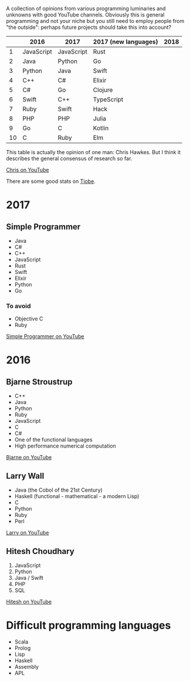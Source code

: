A collection of opinions from various programming luminaries and unknowns with good YouTube channels. Obviously this is general programming and not your niche but you still need to employ people from "the outside": perhaps future projects should take this into account? 

|               | 2016          | 2017          | 2017 (new languages)	| 2018
|---------------|---------------|---------------|-----------------------|--------------------
| 1             | JavaScript    | JavaScript    | Rust                  | 
| 2             | Java          | Python        | Go                    |
| 3             | Python        | Java          | Swift                 |
| 4             | C++           | C#            | Elixir                |
| 5             | C#            | Go            | Clojure               |
| 6             | Swift         | C++           | TypeScript            |
| 7             | Ruby          | Swift         | Hack                  |
| 8             | PHP           | PHP           | Julia                 |
| 9             | Go            | C             | Kotlin                |
| 10            | C             | Ruby          | Elm                   |

This table is actually the opinion of one man: Chris Hawkes. But I think it
describes the general consensus of research so far.

[Chris on YouTube](https://www.youtube.com/watch?v=Z56GLRXxh88)

There are some good stats on [Tiobe](http://www.tiobe.com/tiobe-index/).

# 2017

## Simple Programmer

- Java
- C#
- C++
- JavaScript
- Rust
- Swift
- Elixir
- Python
- Go

### To avoid

- Objective C
- Ruby

[Simple Programmer on YouTube](https://www.youtube.com/watch?v=R4hNmWvFcxo)

# 2016

## Bjarne Stroustrup

- C++ 
- Java 
- Python 
- Ruby
- JavaScript
- C 
- C#
- One of the functional languages
- High performance numerical computation

[Bjarne on YouTube](https://www.youtube.com/watch?v=NvWTnIoQZj4)

## Larry Wall

- Java (the Cobol of the 21st Century)
- Haskell (functional - mathematical - a modern Lisp)
- C
- Python
- Ruby
- Perl

[Larry on YouTube](https://www.youtube.com/watch?v=LR8fQiskYII)

## Hitesh Choudhary

1. JavaScript
2. Python
3. Java / Swift
4. PHP
5. SQL

[Hitesh on YouTube](https://www.youtube.com/watch?v=bz1VbsukA9E)

# Difficult programming languages

- Scala
- Prolog
- Lisp
- Haskell
- Assembly
- APL
